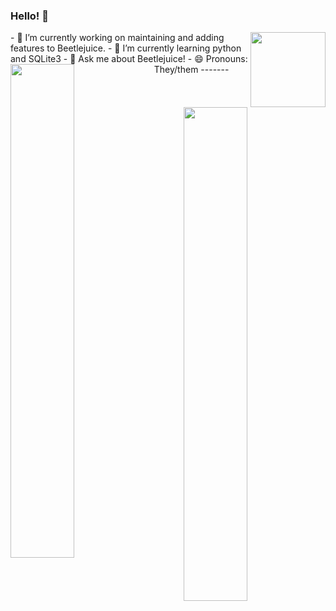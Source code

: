 ### Hello! 👋 
<img align= "right" width= "120" src= "https://gamepedia.cursecdn.com/minecraft_gamepedia/thumb/e/e5/Bee_with_nectar.gif/120px-Bee_with_nectar.gif?version=6d99eb29ccbaf96d9bbf90e2cbb0c202"/>
- 🔭 I’m currently working on maintaining and adding features to Beetlejuice.
- 🌱 I’m currently learning python and SQLite3
- 💬 Ask me about Beetlejuice!
- 😄 Pronouns: They/them
-------
<img align="left" src="https://github-readme-stats.vercel.app/api?username=ThatOneWanderingWeirdo&theme=darcula&show_icons=true&count_private=true" width="45%"/>
<img align="right" src="https://github-readme-stats.vercel.app/api/top-langs/?username=ThatOneWanderingWeirdo&layout=compact&theme=darcula" width="45%"/>
